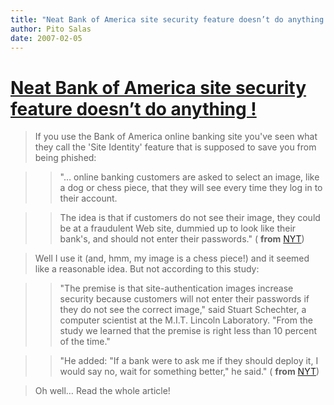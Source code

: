 ```yaml
---
title: "Neat Bank of America site security feature doesn’t do anything !"
author: Pito Salas
date: 2007-02-05
---
```

# [Neat Bank of America site security feature doesn’t do anything !](None)



>
> If you use the Bank of America online banking site you've seen what they
> call the 'Site Identity' feature that is supposed to save you from being
> phished:
>

>> "… online banking customers are asked to select an image, like a dog or
chess piece, that they will see every time they log in to their account.

>>

>> The idea is that if customers do not see their image, they could be at a
fraudulent Web site, dummied up to look like their bank's, and should not
enter their passwords." ( **from**
[NYT](<http://www.nytimes.com/2007/02/05/technology/05secure.html>))

>
> Well I use it (and, hmm, my image is a chess piece!) and it seemed like a
> reasonable idea. But not according to this study:
>

>> "The premise is that site-authentication images increase security because
customers will not enter their passwords if they do not see the correct
image," said Stuart Schechter, a computer scientist at the M.I.T. Lincoln
Laboratory. "From the study we learned that the premise is right less than 10
percent of the time."

>>

>> "He added: "If a bank were to ask me if they should deploy it, I would say
no, wait for something better," he said." ( **from**
[NYT](<http://www.nytimes.com/2007/02/05/technology/05secure.html>))

>
> Oh well… Read the whole article!


